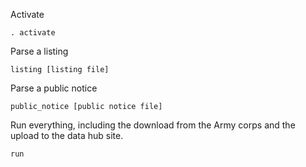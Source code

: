 Activate

    . activate

Parse a listing

    listing [listing file]

Parse a public notice

    public_notice [public notice file]

Run everything, including the download from the Army corps
and the upload to the data hub site.

    run
